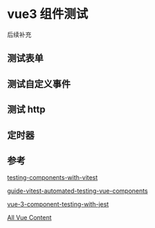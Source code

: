 # vue3 组件测试

后续补充

## 测试表单

<!-- vue3/vue3-test-vitest/src/components/PatientForm.spec.ts  -->

## 测试自定义事件

<!-- vue3/vue3-test-vitest/src/components/PatientForm.spec.ts -->

## 测试 http

## 定时器

## 参考

[testing-components-with-vitest](https://mayashavin.com/articles/testing-components-with-vitest)

[guide-vitest-automated-testing-vue-components](https://blog.logrocket.com/guide-vitest-automated-testing-vue-components/)

[vue-3-component-testing-with-jest](https://blog.canopas.com/vue-3-component-testing-with-jest-8b80a8a8946b)

[All Vue Content](https://fjolt.com/category/vue)
